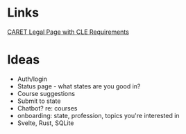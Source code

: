 # Links
[CARET Legal Page with CLE Requirements](https://caretlegal.com/blog/an-attorneys-guide-to-cle-requirements-by-state/)

# Ideas
* Auth/login
* Status page - what states are you good in?
* Course suggestions
* Submit to state
* Chatbot? re: courses
* onboarding: state, profession, topics you're interested in
* Svelte, Rust, SQLite
